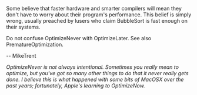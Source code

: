 Some believe that faster hardware and smarter compilers will mean they don't have to worry about their program's performance. This belief is simply wrong, usually preached by lusers who claim BubbleSort is fast enough on their systems. 

Do not confuse OptimizeNever with OptimizeLater. See also PrematureOptimization.

-- MikeTrent

*OptimizeNever is not always intentional. Sometimes you really mean to optimize, but you've got so many other things to do that it never really gets done. I believe this is what happened with some bits of MacOSX over the past years; fortunately, Apple's learning to OptimizeNow.*
